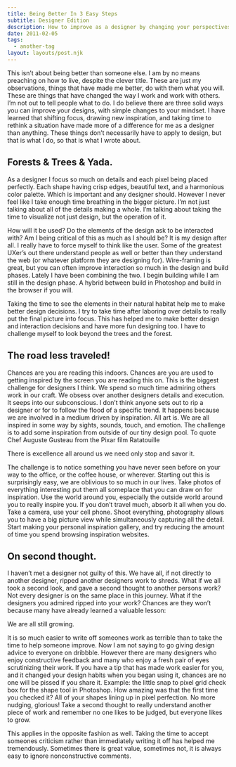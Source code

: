 ```yaml
---
title: Being Better In 3 Easy Steps
subtitle: Designer Edition
description: How to improve as a designer by changing your perspectives.
date: 2011-02-05
tags:
  - another-tag
layout: layouts/post.njk
---
```


This isn’t about being better than someone else. I am by no means preaching on how to live, despite the clever title. These are just my observations, things that have made me better, do with them what you will. These are things that have changed the way I work and work with others. I’m not out to tell people what to do.
I do believe there are three solid ways you can improve your designs, with simple changes to your mindset. I have learned that shifting focus, drawing new inspiration, and taking time to rethink a situation have made more of a difference for me as a designer than anything. These things don’t necessarily have to apply to design, but that is what I do, so that is what I wrote about.

## Forests & Trees & Yada.
As a designer I focus so much on details and each pixel being placed perfectly. Each shape having crisp edges, beautiful text, and a harmonious color palette. Which is important and any designer should. However I never feel like I take enough time breathing in the bigger picture. I’m not just talking about all of the details making a whole. I’m talking about taking the time to visualize not just design, but the operation of it.

How will it be used? Do the elements of the design ask to be interacted with? Am I being critical of this as much as I should be? It is my design after all. I really have to force myself to think like the user. Some of the greatest UXer’s out there understand people as well or better than they understand the web (or whatever platform they are designing for). Wire-framing is great, but you can often improve interaction so much in the design and build phases. Lately I have been combining the two. I begin building while I am still in the design phase. A hybrid between build in Photoshop and build in the browser if you will.

Taking the time to see the elements in their natural habitat help me to make better design decisions. I try to take time after laboring over details to really put the final picture into focus. This has helped me to make better design and interaction decisions and have more fun designing too. I have to challenge myself to look beyond the trees and the forest.

## The road less traveled!
Chances are you are reading this indoors. Chances are you are used to getting inspired by the screen you are reading this on. This is the biggest challenge for designers I think. We spend so much time admiring others work in our craft. We obsess over another designers details and execution. It seeps into our subconscious. I don’t think anyone sets out to rip a designer or for to follow the flood of a specific trend. It happens because we are involved in a medium driven by inspiration. All art is. We are all inspired in some way by sights, sounds, touch, and emotion. The challenge is to add some inspiration from outside of our tiny design pool. To quote Chef Auguste Gusteau from the Pixar film Ratatouille

There is excellence all around us we need only stop and savor it.

The challenge is to notice something you have never seen before on your way to the office, or the coffee house, or wherever. Starting out this is surprisingly easy, we are oblivious to so much in our lives. Take photos of everything interesting put them all someplace that you can draw on for inspiration. Use the world around you, especially the outside world around you to really inspire you. If you don’t travel much, absorb it all when you do. Take a camera, use your cell phone. Shoot everything, photography allows you to have a big picture view while simultaneously capturing all the detail. Start making your personal inspiration gallery, and try reducing the amount of time you spend browsing inspiration websites.

## On second thought.
I haven’t met a designer not guilty of this. We have all, if not directly to another designer, ripped another designers work to shreds. What if we all took a second look, and gave a second thought to another persons work? Not every designer is on the same place in this journey. What if the designers you admired ripped into your work? Chances are they won’t because many have already learned a valuable lesson:

We are all still growing.

It is so much easier to write off someones work as terrible than to take the time to help someone improve. Now I am not saying to go giving design advice to everyone on dribbble. However there are many designers who enjoy constructive feedback and many who enjoy a fresh pair of eyes scrutinizing their work. If you have a tip that has made work easier for you, and it changed your design habits when you began using it, chances are no one will be pissed if you share it. Example: the little snap to pixel grid check box for the shape tool in Photoshop. How amazing was that the first time you checked it? All of your shapes lining up in pixel perfection. No more nudging, glorious! Take a second thought to really understand another piece of work and remember no one likes to be judged, but everyone likes to grow.

This applies in the opposite fashion as well. Taking the time to accept someones criticism rather than immediately writing it off has helped me tremendously. Sometimes there is great value, sometimes not, it is always easy to ignore nonconstructive comments.
